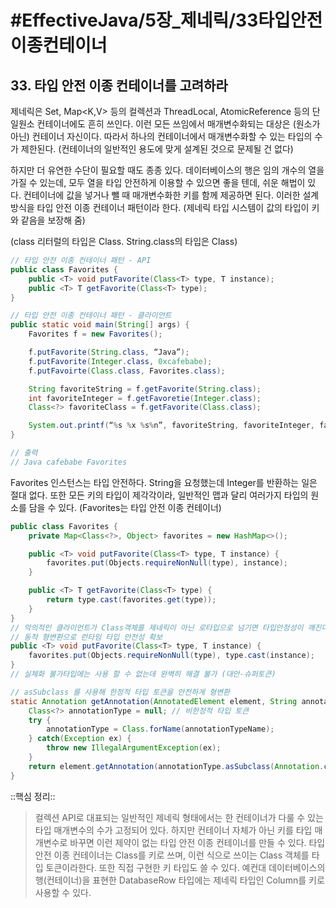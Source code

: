 # #EffectiveJava/5장_제네릭/33타입안전이종컨테이너

## 33. 타입 안전 이종 컨테이너를 고려하라

제네릭은 Set<E>, Map<K,V> 등의 컬렉션과 ThreadLocal<T>, AtomicReference<T> 등의 단일원소 컨테이너에도 흔히 쓰인다. 이런 모든 쓰임에서 매개변수화되는 대상은 (원소가 아닌) 컨테이너 자신이다. 따라서 하나의 컨테이너에서 매개변수화할 수 있는 타입의 수가 제한된다. (컨테이너의 일반적인 용도에 맞게 설계된 것으로 문제될 건 없다)

하지만 더 유연한 수단이 필요할 때도 종종 있다. 데이터베이스의 행은 임의 개수의 열을 가질 수 있는데, 모두 열을 타입 안전하게 이용할 수 있으면 좋을 텐데, 쉬운 해법이 있다. 컨테이너에 값을 넣거나 뺄 때 매개변수화한 키를 함께 제공하면 된다. 이러한 설계 방식을 타입 안전 이종 컨테이너 패턴이라 한다. (제네릭 타입 시스템이 값의 타입이 키와 같음을 보장해 줌)

(class 리터럴의 타입은 Class<T>. String.class의 타입은 Class<String>)

```java
// 타입 안전 이종 컨테이너 패턴 - API
public class Favorites {
	public <T> void putFavorite(Class<T> type, T instance);
	public <T> T getFavorite(Class<T> type);
}

// 타입 안전 이종 컨테이너 패턴 - 클라이언트
public static void main(String[] args) {
	Favorites f = new Favorites();

	f.putFavorite(String.class, “Java”);
	f.putFavorite(Integer.class, 0xcafebabe);
	f.putFavoirte(Class.class, Favorites.class);

	String favoriteString = f.getFavorite(String.class);
	int favoriteInteger = f.getFavoretie(Integer.class);
	Class<?> favoriteClass = f.getFavorite(Class.class);

	System.out.printf(“%s %x %s%n”, favoriteString, favoriteInteger, favoriteClass.getName());
}

// 출력
// Java cafebabe Favorites
```

Favorites 인스턴스는 타입 안전하다. String을 요청했는데 Integer를 반환하는 일은 절대 없다. 또한 모든 키의 타입이 제각각이라, 일반적인 맵과 달리 여러가지 타입의 원소를 담을 수 있다. (Favorites는 타입 안전 이종 컨테이너)

```java
public class Favorites {
	private Map<Class<?>, Object> favorites = new HashMap<>();

	public <T> void putFavorite(Class<T> type, T instance) {
		favorites.put(Objects.requireNonNull(type), instance);
	}

	public <T> T getFavorite(Class<T> type) {
		return type.cast(favorites.get(type));
	}
}
// 악의적인 클라이언트가 Class객체를 제네릭이 아닌 로타입으로 넘기면 타입안정성이 깨진다. -> ClassCastException 발생
// 동적 형변환으로 런타임 타입 안전성 확보
public <T> void putFavorite(Class<T> type, T instance) {
	favorites.put(Objects.requireNonNull(type), type.cast(instance);
}
// 실체화 불가타입에는 사용 할 수 없는데 완벽히 해결 불가 (대안-슈퍼토큰)

// asSubclass 를 사용해 한정적 타입 토큰을 안전하게 형변환
static Annotation getAnnotation(AnnotatedElement element, String annotationTypeName) {
	Class<?> annotationType = null; // 비한정적 타입 토큰
	try {
		annotationType = Class.forName(annotationTypeName);
	} catch(Exception ex) {
		throw new IllegalArgumentException(ex);
	}
	return element.getAnnotation(annotationType.asSubclass(Annotation.class));
}
```


::핵심 정리:: 

> 컬렉션 API로 대표되는 일반적인 제네릭 형태에서는 한 컨테이너가 다룰 수 있는 타입 매개변수의 수가 고정되어 있다. 하지만 컨테이너 자체가 아닌 키를 타입 매개변수로 바꾸면 이런 제약이 없는 타입 안전 이종 컨테이너를 만들 수 있다. 타입 안전 이종 컨테이너는 Class를 키로 쓰며, 이런 식으로 쓰이는 Class 객체를 타입 토큰이라한다. 또한 직접 구현한 키 타입도 쓸 수 있다. 예컨대 데이터베이스의 행(컨테이너)을 표현한 DatabaseRow 타입에는 제네릭 타입인 Column<T>를 키로 사용할 수 있다.







